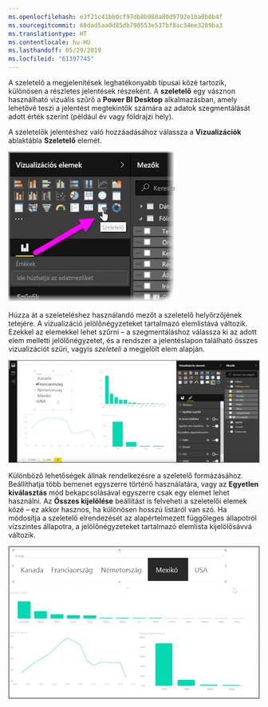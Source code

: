 ```yaml
---
ms.openlocfilehash: e3f21c41bb0cf97db8b988a80d9792e1ba0b0b4f
ms.sourcegitcommit: 60dad5aa0d85db790553e537bf8ac34ee3289ba3
ms.translationtype: HT
ms.contentlocale: hu-HU
ms.lasthandoff: 05/29/2019
ms.locfileid: "61397745"
---
```

A szeletelő a megjelenítések leghatékonyabb típusai közé tartozik, különösen a részletes jelentések részeként. A **szeletelő** egy vásznon használható vizuális szűrő a **Power BI Desktop** alkalmazásban, amely lehetővé teszi a jelentést megtekintők számára az adatok szegmentálását adott érték szerint (például év vagy földrajzi hely).

A szeletelők jelentéshez való hozzáadásához válassza a **Vizualizációk** ablaktábla **Szeletelő** elemét.

![](media/3-4-create-slicers/3-4_1.png)

Húzza át a szeleteléshez használandó mezőt a szeletelő helyőrzőjének tetejére. A vizualizáció jelölőnégyzeteket tartalmazó elemlistává változik. Ezekkel az elemekkel lehet szűrni – a szegmentáláshoz válassza ki az adott elem melletti jelölőnégyzetet, és a rendszer a jelentéslapon található összes vizualizációt szűri, vagyis *szeleteli* a megjelölt elem alapján.

![](media/3-4-create-slicers/3-4_2.png)

Különböző lehetőségek állnak rendelkezésre a szeletelő formázásához. Beállíthatja több bemenet egyszerre történő használatára, vagy az **Egyetlen kiválasztás** mód bekapcsolásával egyszerre csak egy elemet lehet használni. Az **Összes kijelölése** beállítást is felveheti a szeletelői elemek közé – ez akkor hasznos, ha különösen hosszú listáról van szó. Ha módosítja a szeletelő elrendezését az alapértelmezett függőleges állapotról vízszintes állapotra, a jelölőnégyzeteket tartalmazó elemlista kijelölősávvá változik.

![](media/3-4-create-slicers/3-4_3.png)

